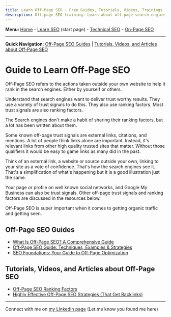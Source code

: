 ```yaml
---
title: Learn Off-Page SEO - Free Guides, Tutorials, Videos, Trainings
description: Off-page SEO training. Learn about off-page search engine optimization. Guides, tutorias, and videos on trust signals, how to build site authority, and more.
---
```


<b>Menu: </b> <a href="/">Home</a> - <a href="learn-seo.html" title="How to learn SEO">Learn SEO</a> (start page) - <a href="technical-seo.html">Technical SEO</a> - <a href="on-page-seo.html">On-Page SEO</a> 

<hr>

<strong>Quick Navigation</strong>: <a href="#off-page-seo-guides">Off-Page SEO Guides</a> | <a href="#tutorials-off-page-seo">Tutorials, Videos, and Articles about Off-Page SEO</a>

# Guide to Learn Off-Page SEO

Off-Page SEO refers to the actions taken outside your own website to help it rank in the search engines. Either by yourself or others.

Understand that search engines want to deliver trust worthy results. They use a variety of trust signals to do this. They also use ranking factors. Most trust signals are also ranking factors.

The Search engines don't make a habit of sharing their ranking factors, but a lot has been written about them.

Some known off-page trust signals are external links, citations, and mentions. A lot of people think links alone are important. Instead, it's relevant links from other high quality trusted sites that matter. Without those qualifiers it would be easy to game links as many did in the past.

Think of an external link, a website or source outside your own, linking to your site as a vote of confidence. That's how the search engines see it. That's a simplification of what's happening but it is a good illustration just the same.

Your page or profile on well known social networks, and Google My Business can also be trust signals. Other off-page trust signals and ranking factors are discussed in the resources below.

Off-Page SEO is super important when it comes to getting organic traffic and getting seen.


<h2 id="off-page-seo-guides">Off-Page SEO Guides</h2>

* <a href="https://www.semrush.com/blog/off-page-seo/">What Is Off-Page SEO? A Comprehensive Guide</a>
* <a href="https://ignitevisibility.com/off-page-seo/">Off-Page SEO Guide: Techniques, Examples & Strategies</a>
* <a href="https://www.rankranger.com/blog/off-page-optimization">SEO Foundations: Your Guide to Off-Page Optimization</a>

<h2 id="tutorials-off-page-seo">Tutorials, Videos, and Articles about Off-Page SEO</h2>

* <a href="https://moz.com/learn/seo/off-site-seo">Off-Page SEO Ranking Factors</a>
* <a href="https://terakeet.com/blog/off-page-seo/">Highly Effective Off-Page SEO Strategies (That Get Backlinks)</a>


<hr>
Connect with me on <a href="https://www.linkedin.com/in/joshhinds">my LinkedIn page</a> (Let me know you found me here)
